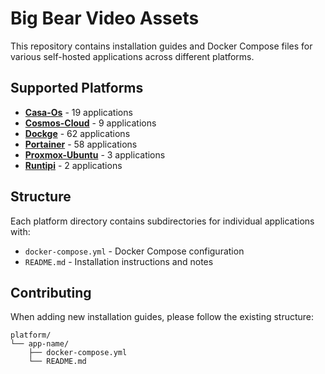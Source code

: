 # Big Bear Video Assets

This repository contains installation guides and Docker Compose files for various self-hosted applications across different platforms.

## Supported Platforms

- **[Casa-Os](./casa-os/)** - 19 applications
- **[Cosmos-Cloud](./cosmos-cloud/)** - 9 applications
- **[Dockge](./dockge/)** - 62 applications
- **[Portainer](./portainer/)** - 58 applications
- **[Proxmox-Ubuntu](./proxmox-ubuntu/)** - 3 applications
- **[Runtipi](./runtipi/)** - 2 applications

## Structure

Each platform directory contains subdirectories for individual applications with:
- `docker-compose.yml` - Docker Compose configuration
- `README.md` - Installation instructions and notes

## Contributing

When adding new installation guides, please follow the existing structure:
```
platform/
└── app-name/
    ├── docker-compose.yml
    └── README.md
```
